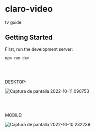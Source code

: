 # claro-video

tv guide

## Getting Started

First, run the development server:

```bash
npm run dev
```

<br><br>

DESKTOP:

![Captura de pantalla 2022-10-11 090753](https://user-images.githubusercontent.com/33938329/195122634-8a353c3e-29ec-4aa4-90bd-cbaad5995f61.png)

<br><br>


MOBILE:

![Captura de pantalla 2022-10-10 232239](https://user-images.githubusercontent.com/33938329/194997318-b304f053-105d-46a0-9edd-27fd44db5ee2.png)
